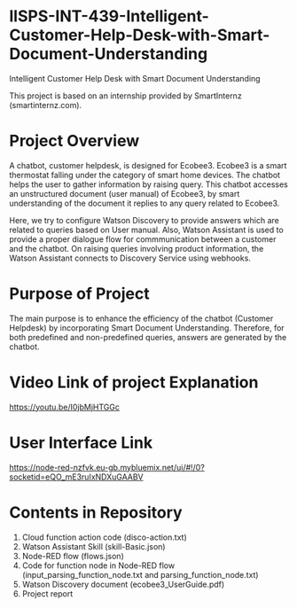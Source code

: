 # llSPS-INT-439-Intelligent-Customer-Help-Desk-with-Smart-Document-Understanding
Intelligent Customer Help Desk with Smart Document Understanding

This project is based on an internship provided by SmartInternz (smartinternz.com).

# Project Overview

A chatbot, customer helpdesk, is designed for Ecobee3. Ecobee3 is a smart thermostat falling under the category of smart home devices. The chatbot helps the user to gather information by raising query. This chatbot accesses an unstructured document (user manual) of Ecobee3, by smart understanding of the document it replies to any query related to Ecobee3.

Here, we try to configure Watson Discovery to provide answers which are related to queries based on User manual.
Also, Watson Assistant is used to provide a proper dialogue flow for commmunication between a customer and the chatbot.
On raising queries involving product information, the Watson Assistant connects to Discovery Service using webhooks. 

# Purpose of Project

The main purpose is to enhance the efficiency of the chatbot (Customer Helpdesk) by incorporating Smart Document Understanding. Therefore, for both predefined and non-predefined queries, answers are generated by the chatbot.  

# Video Link of project Explanation

https://youtu.be/I0jbMjHTGGc

# User Interface Link

https://node-red-nzfvk.eu-gb.mybluemix.net/ui/#!/0?socketid=eQO_mE3ruIxNDXuGAABV

# Contents in Repository

1. Cloud function action code (disco-action.txt)
2. Watson Assistant Skill (skill-Basic.json)
3. Node-RED flow (flows.json)
4. Code for function node in Node-RED flow (input_parsing_function_node.txt and parsing_function_node.txt)
5. Watson Discovery document (ecobee3_UserGuide.pdf)
6. Project report

